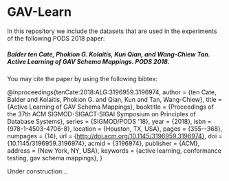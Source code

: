 # GAV-Learn
In this repository we include the datasets that are used in the experiments of the following PODS 2018 paper:

##### Balder ten Cate, Phokion G. Kolaitis, Kun Qian, and Wang-Chiew Tan. Active Learning of GAV Schema Mappings. PODS 2018.

You may cite the paper by using the following bibtex:

@inproceedings{tenCate:2018:ALG:3196959.3196974,
 author = {ten Cate, Balder and Kolaitis, Phokion G. and Qian, Kun and Tan, Wang-Chiew},
 title = {Active Learning of GAV Schema Mappings},
 booktitle = {Proceedings of the 37th ACM SIGMOD-SIGACT-SIGAI Symposium on Principles of Database Systems},
 series = {SIGMOD/PODS '18},
 year = {2018},
 isbn = {978-1-4503-4706-8},
 location = {Houston, TX, USA},
 pages = {355--368},
 numpages = {14},
 url = {http://doi.acm.org/10.1145/3196959.3196974},
 doi = {10.1145/3196959.3196974},
 acmid = {3196974},
 publisher = {ACM},
 address = {New York, NY, USA},
 keywords = {active learning, conformance testing, gav schema mappings},
} 

Under construction...


